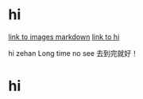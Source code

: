 # hi
[link to images markdown](images/hi.md)
[link to hi](hi.md)

hi zehan Long time no see 去到完就好！
# hi
